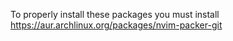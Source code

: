 To properly install these packages you must install https://aur.archlinux.org/packages/nvim-packer-git
